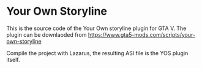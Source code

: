 # Your Own Storyline

This is the source code of the Your Own storyline plugin for GTA V.
The plugin can be downlaoded from https://www.gta5-mods.com/scripts/your-own-storyline

Compile the project with Lazarus, the resulting ASI file is the YOS plugin itself.

